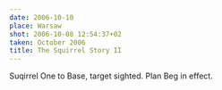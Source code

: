 ```yaml
---
date: 2006-10-10
place: Warsaw
shot: 2006-10-08 12:54:37+02
taken: October 2006
title: The Squirrel Story II
---
```


Suqirrel One to Base, target sighted. Plan Beg in effect.
